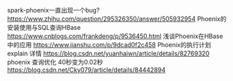 spark-phoenix一直出现一个bug? https://www.zhihu.com/question/295326350/answer/505932954
Phoenix的安装使用与SQL查询HBase  https://www.cnblogs.com/frankdeng/p/9536450.html
浅谈Phoenix在HBase中的应用  https://www.jianshu.com/p/9dcad0f2c458
Phoenix的执行计划 explain 详情 https://blog.csdn.net/yuanhaiwn/article/details/82769320
phoenix 查询优化 40秒变为0.02秒 https://blog.csdn.net/Cky079/article/details/84442894
